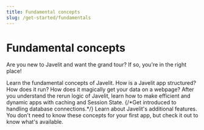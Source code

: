 ```yaml
---
title: Fundamental concepts
slug: /get-started/fundamentals
---
```


# Fundamental concepts

Are you new to Javelit and want the grand tour? If so, you're in the right place!

<InlineCalloutContainer>
    <InlineCallout
        color="red-70"
        icon="description"
        bold="Basic concepts."
        href="/get-started/fundamentals/main-concepts"
    >Learn the fundamental concepts of Javelit. How is a Javelit app structured? How does it run? How does it magically get your data on a webpage?</InlineCallout>
    <InlineCallout
        color="red-70"
        icon="description"
        bold="Advanced concepts."
        href="/get-started/fundamentals/advanced-concepts"
    >After you understand the rerun logic of Javelit, learn how to make efficient and dynamic apps with caching and Session State. {/*Get introduced to handling database connections.*/}</InlineCallout>
    <InlineCallout
        color="red-70"
        icon="description"
        bold="Additional features."
        href="/get-started/fundamentals/additional-features"
    >Learn about Javelit's additional features. You don't need to know these concepts for your first app, but check it out to know what's available.</InlineCallout>
</InlineCalloutContainer>
